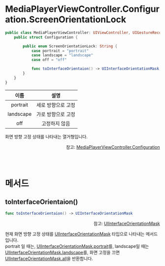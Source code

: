 # MediaPlayerViewController.Configuration.ScreenOrientationLock

```swift
public class MediaPlayerViewController: UIViewController, UIGestureRecognizerDelegate {
    public struct Configuration {

        public enum ScreenOrientationLock: String {
            case portrait = "portrait"
            case landscape = "landscape"
            case off = "off"

            func toInterfaceOrientaion() -> UIInterfaceOrientationMask
        }
    }
}
```

|이름|설명|
|:--:|:--:|
|portrait|세로 방향으로 고정|
|landscape|가로 방향으로 고정|
|off|고정하지 않음|

화면 방향 고정 상태를 나타내는 열거형입니다. 
<div align="right">
참고: <a href="../../struct/media-player-view-controller-configuration/home.md">MediaPlayerViewController.Configuration</a><br>
</div>

<br><br>
# 메서드

## toInterfaceOrientaion()

```swift
func toInterfaceOrientaion() -> UIInterfaceOrientationMask
```
<div align="right">
참고: <a href="https://developer.apple.com/documentation/uikit/uiinterfaceorientationmask">UIInterfaceOrientationMask</a>
</div>

현재 화면 방향 고정 상태를 [UIInterfaceOrientationMask](https://developer.apple.com/documentation/uikit/uiinterfaceorientationmask) 타입으로 나타내는 메서드입니다.<br>
portrait 일 때는, [UIInterfaceOrientationMask.portrait](https://developer.apple.com/documentation/uikit/uiinterfaceorientationmask/1623065-portrait)를, landscape일 때는 [UIInterfaceOrientationMask.landscape](https://developer.apple.com/documentation/uikit/uiinterfaceorientationmask/1623106-landscape)를, 화면 고정을 끄면 [UIInterfaceOrientationMask.all](https://developer.apple.com/documentation/uikit/uiinterfaceorientationmask/1623035-all)을 반환합니다.


